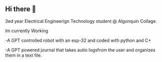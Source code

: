 ## Hi there 👋
3ed year Electrical Engineerign Technology student @ Algonquin Collage.

Im currently Working 

-A GPT controlled robot with an esp-32 and coded with python and C+

-A GPT powered journal that takes autio logsfrom the user and organizes them in a text file.

